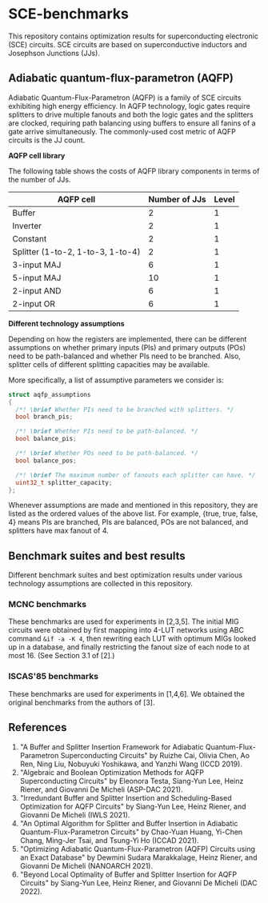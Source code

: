# SCE-benchmarks
This repository contains optimization results for superconducting electronic (SCE) circuits. SCE circuits are based on superconductive inductors and Josephson Junctions (JJs). 

## Adiabatic quantum-flux-parametron (AQFP)
Adiabatic Quantum-Flux-Parametron (AQFP) is a family of SCE circuits exhibiting high energy efficiency. In AQFP technology, logic gates require splitters to drive multiple fanouts and both the logic gates and the splitters are clocked, requiring path balancing using buffers to ensure all fanins of a gate arrive simultaneously. The commonly-used cost metric of AQFP circuits is the JJ count.

**AQFP cell library**

The following table shows the costs of AQFP library components in terms of the number of JJs. 

| AQFP cell | Number of JJs | Level |
| ------------- | ------------- | ------------- |
Buffer | 2 | 1 |
Inverter | 2 | 1 |
Constant | 2 | 1 | 
Splitter (1-to-2, 1-to-3, 1-to-4) | 2 | 1 |
3-input MAJ | 6 | 1 |
5-input MAJ | 10 | 1 |
2-input AND | 6 | 1 |
2-input OR  | 6 | 1 |

**Different technology assumptions**

Depending on how the registers are implemented, there can be different assumptions on whether primary inputs (PIs) and primary outputs (POs) need to be path-balanced and whether PIs need to be branched. Also, splitter cells of different splitting capacities may be available.

More specifically, a list of assumptive parameters we consider is:
```c++
struct aqfp_assumptions
{
  /*! \brief Whether PIs need to be branched with splitters. */
  bool branch_pis;

  /*! \brief Whether PIs need to be path-balanced. */
  bool balance_pis;

  /*! \brief Whether POs need to be path-balanced. */
  bool balance_pos;

  /*! \brief The maximum number of fanouts each splitter can have. */
  uint32_t splitter_capacity;
};
```
Whenever assumptions are made and mentioned in this repository, they are listed as the ordered values of the above list. For example, \{true, true, false, 4\} means PIs are branched, PIs are balanced, POs are not balanced, and splitters have max fanout of 4.

## Benchmark suites and best results
Different benchmark suites and best optimization results under various technology assumptions are collected in this repository.

### MCNC benchmarks
These benchmarks are used for experiments in [2,3,5]. The initial MIG circuits were obtained by first mapping into 4-LUT networks using ABC command `&if -a -K 4`, then rewriting each LUT with optimum MIGs looked up in a database, and finally restricting the fanout size of each node to at most 16. (See Section 3.1 of [2].)

### ISCAS'85 benchmarks
These benchmarks are used for experiments in [1,4,6]. We obtained the original benchmarks from the authors of [3].

## References
1. "A Buffer and Splitter Insertion Framework for Adiabatic Quantum-Flux-Parametron Superconducting Circuits" by Ruizhe Cai, Olivia Chen, Ao Ren, Ning Liu, Nobuyuki Yoshikawa, and Yanzhi Wang (ICCD 2019).
1. "Algebraic and Boolean Optimization Methods for AQFP Superconducting Circuits" by Eleonora Testa, Siang-Yun Lee, Heinz Riener, and Giovanni De Micheli (ASP-DAC 2021). 
1. "Irredundant Buffer and Splitter Insertion and Scheduling-Based Optimization for AQFP Circuits" by Siang-Yun Lee, Heinz Riener, and Giovanni De Micheli (IWLS 2021).
1. "An Optimal Algorithm for Splitter and Buffer Insertion in Adiabatic Quantum-Flux-Parametron Circuits" by Chao-Yuan Huang, Yi-Chen Chang, Ming-Jer Tsai, and Tsung-Yi Ho (ICCAD 2021).
1. "Optimizing Adiabatic Quantum-Flux-Parametron (AQFP) Circuits using an Exact Database" by Dewmini Sudara Marakkalage, Heinz Riener, and Giovanni De Micheli (NANOARCH 2021).
1. "Beyond Local Optimality of Buffer and Splitter Insertion for AQFP Circuits" by Siang-Yun Lee, Heinz Riener, and Giovanni De Micheli (DAC 2022).

